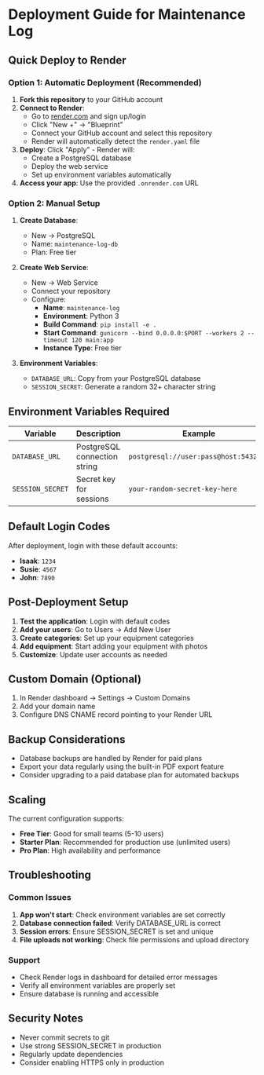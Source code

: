 # Deployment Guide for Maintenance Log

## Quick Deploy to Render

### Option 1: Automatic Deployment (Recommended)

1. **Fork this repository** to your GitHub account
2. **Connect to Render**:
   - Go to [render.com](https://render.com) and sign up/login
   - Click "New +" → "Blueprint"
   - Connect your GitHub account and select this repository
   - Render will automatically detect the `render.yaml` file
3. **Deploy**: Click "Apply" - Render will:
   - Create a PostgreSQL database
   - Deploy the web service
   - Set up environment variables automatically
4. **Access your app**: Use the provided `.onrender.com` URL

### Option 2: Manual Setup

1. **Create Database**:
   - New → PostgreSQL
   - Name: `maintenance-log-db`
   - Plan: Free tier

2. **Create Web Service**:
   - New → Web Service
   - Connect your repository
   - Configure:
     - **Name**: `maintenance-log`
     - **Environment**: Python 3
     - **Build Command**: `pip install -e .`
     - **Start Command**: `gunicorn --bind 0.0.0.0:$PORT --workers 2 --timeout 120 main:app`
     - **Instance Type**: Free tier

3. **Environment Variables**:
   - `DATABASE_URL`: Copy from your PostgreSQL database
   - `SESSION_SECRET`: Generate a random 32+ character string

## Environment Variables Required

| Variable | Description | Example |
|----------|-------------|---------|
| `DATABASE_URL` | PostgreSQL connection string | `postgresql://user:pass@host:5432/db` |
| `SESSION_SECRET` | Secret key for sessions | `your-random-secret-key-here` |

## Default Login Codes

After deployment, login with these default accounts:
- **Isaak**: `1234`
- **Susie**: `4567`  
- **John**: `7890`

## Post-Deployment Setup

1. **Test the application**: Login with default codes
2. **Add your users**: Go to Users → Add New User
3. **Create categories**: Set up your equipment categories
4. **Add equipment**: Start adding your equipment with photos
5. **Customize**: Update user accounts as needed

## Custom Domain (Optional)

1. In Render dashboard → Settings → Custom Domains
2. Add your domain name
3. Configure DNS CNAME record pointing to your Render URL

## Backup Considerations

- Database backups are handled by Render for paid plans
- Export your data regularly using the built-in PDF export feature
- Consider upgrading to a paid database plan for automated backups

## Scaling

The current configuration supports:
- **Free Tier**: Good for small teams (5-10 users)
- **Starter Plan**: Recommended for production use (unlimited users)
- **Pro Plan**: High availability and performance

## Troubleshooting

### Common Issues

1. **App won't start**: Check environment variables are set correctly
2. **Database connection failed**: Verify DATABASE_URL is correct
3. **Session errors**: Ensure SESSION_SECRET is set and unique
4. **File uploads not working**: Check file permissions and upload directory

### Support

- Check Render logs in dashboard for detailed error messages
- Verify all environment variables are properly set
- Ensure database is running and accessible

## Security Notes

- Never commit secrets to git
- Use strong SESSION_SECRET in production
- Regularly update dependencies
- Consider enabling HTTPS only in production
